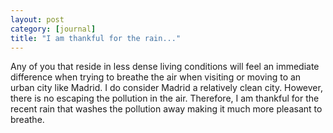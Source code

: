 ```yaml
--- 
layout: post
category: [journal]
title: "I am thankful for the rain..."
---
```


Any of you that reside in less dense living conditions will feel an immediate difference when trying to breathe the air when visiting or moving to an urban city like Madrid. I do consider Madrid a relatively clean city. However, there is no escaping the pollution in the air. Therefore, I am thankful for the recent rain that washes the pollution away making it much more pleasant to breathe. 